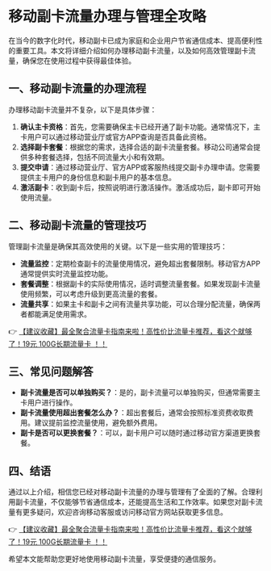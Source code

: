 # 移动副卡流量办理与管理全攻略

在当今的数字化时代，移动副卡已成为家庭和企业用户节省通信成本、提高便利性的重要工具。本文将详细介绍如何办理移动副卡流量，以及如何高效管理副卡流量，确保您在使用过程中获得最佳体验。

## 一、移动副卡流量的办理流程

办理移动副卡流量并不复杂，以下是具体步骤：

1. **确认主卡资格**：首先，您需要确保主卡已经开通了副卡功能。通常情况下，主卡用户可以通过移动营业厅或官方APP查询是否具备此资格。
2. **选择副卡套餐**：根据您的需求，选择合适的副卡流量套餐。移动公司通常会提供多种套餐选择，包括不同流量大小和有效期。
3. **提交申请**：通过移动营业厅、官方APP或客服热线提交副卡办理申请。您需要提供主卡用户的身份信息和副卡用户的基本信息。
4. **激活副卡**：收到副卡后，按照说明进行激活操作。激活成功后，副卡即可开始使用流量。

## 二、移动副卡流量的管理技巧

管理副卡流量是确保其高效使用的关键。以下是一些实用的管理技巧：

- **流量监控**：定期检查副卡的流量使用情况，避免超出套餐限制。移动官方APP通常提供实时流量监控功能。
- **套餐调整**：根据副卡的实际使用情况，适时调整流量套餐。如果发现副卡流量使用频繁，可以考虑升级到更高流量的套餐。
- **流量共享**：如果主卡和副卡之间有流量共享功能，可以合理分配流量，确保两者都能满足使用需求。

👉 [【建议收藏】最全聚合流量卡指南来啦！高性价比流量卡推荐，看这个就够了！19元 100G长期流量卡 ！！](https://bit.ly/Liuliangka)

## 三、常见问题解答

- **副卡流量是否可以单独购买？**：是的，副卡流量可以单独购买，但通常需要主卡用户进行操作。
- **副卡流量使用超出套餐怎么办？**：超出套餐后，通常会按照标准资费收取费用。建议提前监控流量使用，避免额外费用。
- **副卡是否可以更换套餐？**：可以，副卡用户可以随时通过移动官方渠道更换套餐。

## 四、结语

通过以上介绍，相信您已经对移动副卡流量的办理与管理有了全面的了解。合理利用副卡流量，不仅能够节省通信成本，还能提高生活和工作效率。如果您对副卡流量有更多疑问，欢迎咨询移动客服或访问移动官方网站获取更多信息。

👉 [【建议收藏】最全聚合流量卡指南来啦！高性价比流量卡推荐，看这个就够了！19元 100G长期流量卡 ！！](https://bit.ly/Liuliangka)

希望本文能帮助您更好地使用移动副卡流量，享受便捷的通信服务。